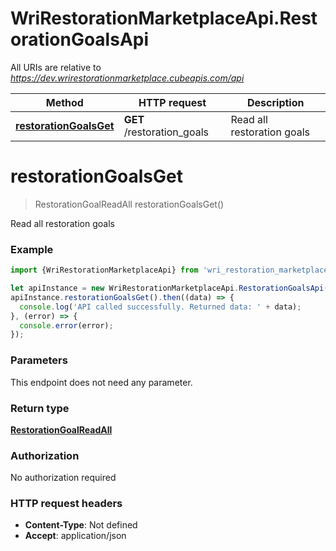 # WriRestorationMarketplaceApi.RestorationGoalsApi

All URIs are relative to *https://dev.wrirestorationmarketplace.cubeapis.com/api*

Method | HTTP request | Description
------------- | ------------- | -------------
[**restorationGoalsGet**](RestorationGoalsApi.md#restorationGoalsGet) | **GET** /restoration_goals | Read all restoration goals


<a name="restorationGoalsGet"></a>
# **restorationGoalsGet**
> RestorationGoalReadAll restorationGoalsGet()

Read all restoration goals

### Example
```javascript
import {WriRestorationMarketplaceApi} from 'wri_restoration_marketplace_api';

let apiInstance = new WriRestorationMarketplaceApi.RestorationGoalsApi();
apiInstance.restorationGoalsGet().then((data) => {
  console.log('API called successfully. Returned data: ' + data);
}, (error) => {
  console.error(error);
});

```

### Parameters
This endpoint does not need any parameter.

### Return type

[**RestorationGoalReadAll**](RestorationGoalReadAll.md)

### Authorization

No authorization required

### HTTP request headers

 - **Content-Type**: Not defined
 - **Accept**: application/json

